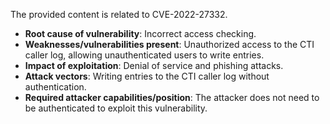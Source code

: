 The provided content is related to CVE-2022-27332.

- **Root cause of vulnerability**: Incorrect access checking.
- **Weaknesses/vulnerabilities present**: Unauthorized access to the CTI caller log, allowing unauthenticated users to write entries.
- **Impact of exploitation**: Denial of service and phishing attacks.
- **Attack vectors**: Writing entries to the CTI caller log without authentication.
- **Required attacker capabilities/position**: The attacker does not need to be authenticated to exploit this vulnerability.